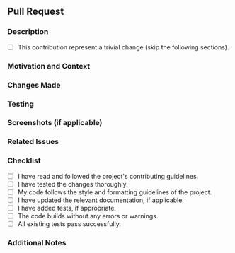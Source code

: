 ## Pull Request

### Description
<!-- Provide a brief summary of the changes introduced by this pull request -->
- [ ] This contribution represent a trivial change (skip the following sections).

### Motivation and Context
<!-- Explain why these changes are necessary and provide any relevant background information or context -->

### Changes Made
<!-- Describe the specific changes made in this pull request -->

### Testing
<!-- Outline any testing you have done to ensure the changes are functioning as expected -->

### Screenshots (if applicable)
<!-- If your changes include visual modifications, include screenshots to illustrate them -->

### Related Issues
<!-- If this pull request is related to any issues, reference them here -->

### Checklist
<!-- Go through the checklist below and make sure all items are addressed -->
- [ ] I have read and followed the project's contributing guidelines.
- [ ] I have tested the changes thoroughly.
- [ ] My code follows the style and formatting guidelines of the project.
- [ ] I have updated the relevant documentation, if applicable.
- [ ] I have added tests, if appropriate.
- [ ] The code builds without any errors or warnings.
- [ ] All existing tests pass successfully.

### Additional Notes
<!-- Add any additional information or notes you want to include -->
